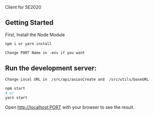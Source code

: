Client for SE2020

## Getting Started

First, Install the Node Module

```bash
npm i or yarn install
```

```bash
Change PORT Name in .env if you want
```

## Run the development server:

```bash
Change Local URL in  /src/api/axiosCreate and  /src/utils/baseURL
```

```bash
npm start
# or
yarn start
```

Open [http://localhost:PORT](http://localhost:4000) with your browser to see the result.
